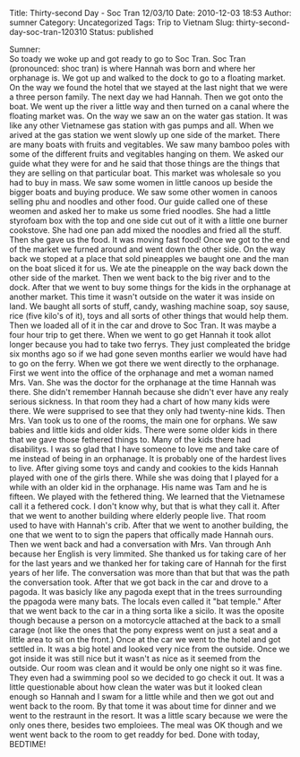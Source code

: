 Title: Thirty-second Day - Soc Tran 12/03/10
Date: 2010-12-03 18:53
Author: sumner
Category: Uncategorized
Tags: Trip to Vietnam
Slug: thirty-second-day-soc-tran-120310
Status: published

Sumner:  
So toady we woke up and got ready to go to Soc Tran. Soc Tran
(pronounced: shoc tran) is where Hannah was born and where her orphanage
is. We got up and walked to the dock to go to a floating market. On the
way we found the hotel that we stayed at the last night that we were a
three person family. The next day we had Hannah. Then we got onto the
boat. We went up the river a little way and then turned on a canal where
the floating market was. On the way we saw an on the water gas station.
It was like any other Vietnamese gas station with gas pumps and all.
When we arived at the gas station we went slowly up one side of the
market. There are many boats with fruits and vegitables. We saw many
bamboo poles with some of the different fruits and vegitables hanging on
them. We asked our guide what they were for and he said that those
things are the things that they are selling on that particular boat.
This market was wholesale so you had to buy in mass. We saw some women
in little canoos up beside the bigger boats and buying produce. We saw
some other women in canoos selling phu and noodles and other food. Our
guide called one of these weomen and asked her to make us some fried
noodles. She had a little styrofoam box with the top and one side cut
out of it with a little one burner cookstove. She had one pan add mixed
the noodles and fried all the stuff. Then she gave us the food. It was
moving fast food! Once we got to the end of the market we furned around
and went down the other side. On the way back we stoped at a place that
sold pineapples we baught one and the man on the boat sliced it for us.
We ate the pineapple on the way back down the other side of the market.
Then we went back to the big river and to the dock. After that we went
to buy some things for the kids in the orphanage at another market. This
time it wasn't outside on the water it was inside on land. We baught all
sorts of stuff, candy, washing machine soap, soy sause, rice (five
kilo's of it), toys and all sorts of other things that would help them.
Then we loaded all of it in the car and drove to Soc Tran. It was maybe
a four hour trip to get there. When we went to go get Hannah it took
allot longer because you had to take two ferrys. They just compleated
the bridge six months ago so if we had gone seven months earlier we
would have had to go on the ferry. When we got there we went directly to
the orphanage. First we went into the office of the orphanage and met a
woman named Mrs. Van. She was the doctor for the orphanage at the time
Hannah was there. She didn't remember Hannah because she didn't ever
have any realy serious sickness. In that room they had a chart of how
many kids were there. We were supprised to see that they only had
twenty-nine kids. Then Mrs. Van took us to one of the rooms, the main
one for orphans. We saw babies and little kids and older kids. There
were some older kids in there that we gave those fethered things to.
Many of the kids there had disabilitys. I was so glad that I have
someone to love me and take care of me instead of being in an orphanage.
It is probably one of the hardest lives to live. After giving some toys
and candy and cookies to the kids Hannah played with one of the girls
there. While she was doing that I played for a while with an older kid
in the orphanage. His name was Tam and he is fifteen. We played with the
fethered thing. We learned that the Vietnamese call it a fethered cock.
I don't know why, but that is what they call it. After that we went to
another building where elderly people live. That room used to have with
Hannah's crib. After that we went to another building, the one that we
went to to sign the papers that offically made Hannah ours. Then we went
back and had a conversation with Mrs. Van through Anh because her
English is very limmited. She thanked us for taking care of her for the
last years and we thanked her for taking care of Hannah for the first
years of her life. The conversation was more than that but that was the
path the conversation took. After that we got back in the car and drove
to a pagoda. It was basicly like any pagoda exept that in the trees
surrounding the ppagoda were many bats. The locals even called it "bat
temple." After that we went back to the car in a thing sorta like a
sicilo. It was the oposite though because a person on a motorcycle
attached at the back to a small carage (not like the ones that the pony
express went on just a seat and a little area to sit on the front.) Once
at the car we went to the hotel and got settled in. It was a big hotel
and looked very nice from the outside. Once we got inside it was still
nice but it wasn't as nice as it seemed from the outside. Our room was
clean and it would be only one night so it was fine. They even had a
swimming pool so we decided to go check it out. It was a little
questionable about how clean the water was but it looked clean enough so
Hannah and I swam for a little while and then we got out and went back
to the room. By that tome it was about time for dinner and we went to
the restraunt in the resort. It was a little scary because we were the
only ones there, besides two emploiees. The meal was OK though and we
went went back to the room to get readdy for bed. Done with today,
BEDTIME!
